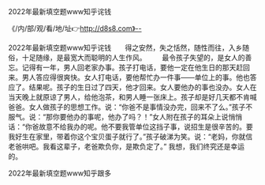 2022年最新填空题www知乎诧钱

《/内/部/观/看/地/址👉http://d8s8.com》--

2022年最新填空题www知乎诧钱　　得之安然，失之恬然，随性而往，入乡随俗，十足随缘，是最宽大而聪明的人生作风。
　　最令孩子失望的，是女人的善忘。记得有一年，男人回老家办事。孩子打电话，要他一定在他生日的那天赶回来。男人答应得很爽快。女人打电话，要他帮忙办一件事——单位上的事。他也答应了。结果呢。孩子的生日过了四天，他才回来。女人要他办的事也没办。女人在当天晚上就原谅了男人，给他泡茶，和男人睡一张床上。孩子却是好几天都不肯喊爸爸。女人做孩子的思想工作。说：“你爸不是事情没办完，回来不了么。”孩子不服气。说：“那你要他办的事呢，他办了吗？！”女人附在孩子的耳朵上说悄悄话：“你爸故意不给我办的呢。他不要我管单位这挡子事，说招生是很辛苦的。要我好生在家里，带着你这个宝贝蛋子就行了。”孩子破涕为笑。说：“老妈，你就信老爸哄吧。我看这辈子，老爸欺负你，是欺负定了。”
我想，我们终究还是幸运的。





2022年最新填空题www知乎跟多
